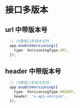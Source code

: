 # 接口多版本

## url 中带版本号
```ts
  // 内置接口多版本支持
  app.enableVersioning({
    type: VersioningType.URI,
  });
```

## header 中带版本号
```ts
  // 内置接口多版本支持
  app.enableVersioning({
    type: VersioningType.HEADER,
    header: 'x-api-version',
  });
```
